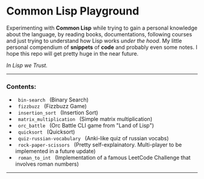 # Common Lisp Playground
Experimenting with **Common Lisp** while trying to gain a personal knowledge about the language, by reading books, documentations, following courses and just trying to understand how Lisp works *under the hood*. My little personal compendium of **snippets** of **code** and probably even some notes. I hope this repo will get pretty huge in the near future.

*In Lisp we Trust.*

---

### Contents: 
- <code> bin-search </code> (Binary Search)
- <code> fizzbuzz </code> (Fizzbuzz Game)
- <code> insertion_sort </code> (Insertion Sort)
- <code> matrix_multiplication </code> (Simple matrix multiplication)
- <code> orc_battle </code> (Orc Battle CLI game from "Land of Lisp")
- <code> quicksort </code> (Quicksort)
- <code> quiz-russian-vocabulary </code> (Anki-like quiz of russian vocabs)
- <code> rock-paper-scissors </code> (Pretty self-explainatory. Multi-player to be implemented in a future update)
- <code> roman_to_int </code> (Implementation of a famous LeetCode Challenge that involves roman numbers)

---
